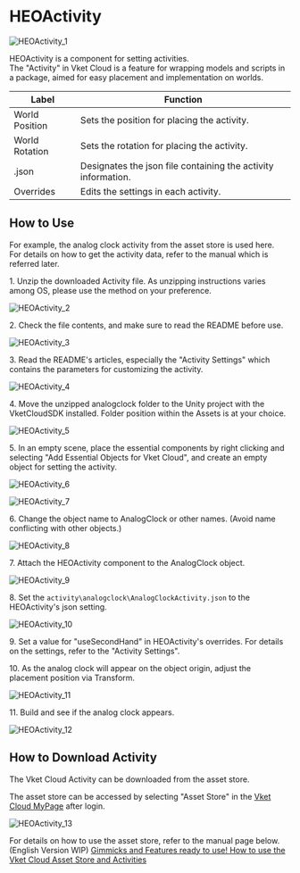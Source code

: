 # HEOActivity

![HEOActivity_1](img/HEOActivity_1.jpg)

HEOActivity is a component for setting activities.<br>
The "Activity" in Vket Cloud is a feature for wrapping models and scripts in a package, aimed for easy placement and implementation on worlds.

| Label | Function |
| ---- | ---- |
| World Position | Sets the position for placing the activity. |
| World Rotation | Sets the rotation for placing the activity. |
| .json | Designates the json file containing the activity information. |
| Overrides | Edits the settings in each activity. |

## How to Use

For example, the analog clock activity from the asset store is used here.<br>
For details on how to get the activity data, refer to the manual which is referred later.

1\. Unzip the downloaded Activity file. As unzipping instructions varies among OS, please use the method on your preference.

![HEOActivity_2](img/HEOActivity_2.jpg)

2\. Check the file contents, and make sure to read the README before use.

![HEOActivity_3](img/HEOActivity_3.jpg)

3\. Read the README's articles, especially the "Activity Settings" which contains the parameters for customizing the activity.

![HEOActivity_4](img/HEOActivity_4_en.jpg)

4\. Move the unzipped analogclock folder to the Unity project with the VketCloudSDK installed. Folder position within the Assets is at your choice.

![HEOActivity_5](img/HEOActivity_5.jpg)

5\. In an empty scene, place the essential components by right clicking and selecting "Add Essential Objects for Vket Cloud", and create an empty object for setting the activity. 

![HEOActivity_6](img/HEOActivity_6.jpg)

![HEOActivity_7](img/HEOActivity_7.jpg)

6\. Change the object name to AnalogClock or other names. (Avoid name conflicting with other objects.)

![HEOActivity_8](img/HEOActivity_8.jpg)

7\. Attach the HEOActivity component to the AnalogClock object.

![HEOActivity_9](img/HEOActivity_9.jpg)

8\. Set the `activity\analogclock\AnalogClockActivity.json` to the HEOActivity's json setting.

![HEOActivity_10](img/HEOActivity_10.jpg)

9\. Set a value for "useSecondHand" in HEOActivity's overrides. For details on the settings, refer to the "Activity Settings".

10\. As the analog clock will appear on the object origin, adjust the placement position via Transform.

![HEOActivity_11](img/HEOActivity_11.jpg)

11\. Build and see if the analog clock appears.

![HEOActivity_12](img/HEOActivity_12.jpg)

## How to Download Activity

The Vket Cloud Activity can be downloaded from the asset store.<br>

The asset store can be accessed by selecting "Asset Store" in the [Vket Cloud MyPage](https://cloud.vket.com/) after login.

![HEOActivity_13](img/HEOActivity_13.jpg)

For details on how to use the asset store, refer to the manual page below. (English Version WIP)
[Gimmicks and Features ready to use! How to use the Vket Cloud Asset Store and Activities](https://magazine.vket.com/n/n7d554dbeb552)
